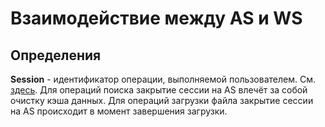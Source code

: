 # Взаимодействие между AS и WS

## Определения

**Session** - идентификатор операции, выполняемой пользователем. См. [здесь](interface-ws-interaction.md). Для операций поиска закрытие сессии на AS влечёт за собой очистку кэша данных. Для операций загрузки файла закрытие сессии на AS происходит в момент завершения загрузки.
